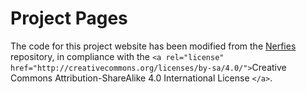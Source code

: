 # Project Pages

The code for this project website has been modified from the [Nerfies](https://nerfies.github.io/) repository, in compliance with the `<a rel="license" href="http://creativecommons.org/licenses/by-sa/4.0/">`Creative Commons Attribution-ShareAlike 4.0 International License `</a>`.

